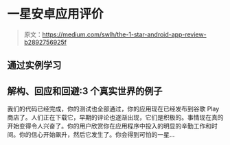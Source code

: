 # 一星安卓应用评价

> 原文：<https://medium.com/swlh/the-1-star-android-app-review-b2892756925f>

## 通过实例学习

## 解构、回应和回避:3 个真实世界的例子

我们的代码已经完成，你的测试也全部通过，你的应用现在已经发布到谷歌 Play 商店了。人们正在下载它，早期的评论也逐渐出现，它们是积极的。事情现在真的开始变得令人兴奋了。你的用户欣赏你在应用程序中投入的明显的辛勤工作和时间。你的信心开始飙升，然后它发生了。你会得到可怕的一星…